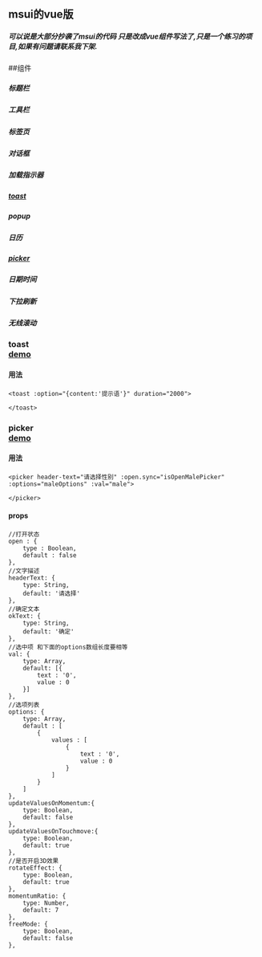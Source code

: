 ##  msui的vue版
##### 可以说是大部分抄袭了msui的代码 只是改成vue组件写法了,只是一个练习的项目,如果有问题请联系我下架.

##组件
##### 标题栏
##### 工具栏
##### 标签页
##### 对话框
##### 加载指示器
##### <a href="#toast">toast</a>
##### popup
##### 日历
##### <a href="#picker">picker</a>
##### 日期时间
##### 下拉刷新
##### 无线滚动

### <div id="toast">toast</div><a href="http://182.92.99.230:5666/demo/toast">demo</a>
#### 用法
    <toast :option="{content:'提示语'}" duration="2000">

    </toast>


### <div id="picker">picker</div><a href="http://182.92.99.230:5666/demo/picker">demo</a>
#### 用法
    <picker header-text="请选择性别" :open.sync="isOpenMalePicker" :options="maleOptions" :val="male">

    </picker>
#### props
    //打开状态
    open : {
        type : Boolean,
        default : false
    },
    //文字描述
    headerText: {
        type: String,
        default: '请选择'
    },
    //确定文本
    okText: {
        type: String,
        default: '确定'
    },
    //选中项 和下面的options数组长度要相等
    val: {
        type: Array,
        default: [{
            text : '0',
            value : 0
        }]
    },
    //选项列表
    options: {
        type: Array,
        default : [
            {
                values : [
                    {
                        text : '0',
                        value : 0
                    }
                ]
            }
        ]
    },
    updateValuesOnMomentum:{
        type: Boolean,
        default: false
    },
    updateValuesOnTouchmove:{
        type: Boolean,
        default: true
    },
    //是否开启3D效果
    rotateEffect: {
        type: Boolean,
        default: true
    },
    momentumRatio: {
        type: Number,
        default: 7
    },
    freeMode: {
        type: Boolean,
        default: false
    },
